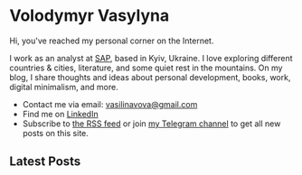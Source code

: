 # Volodymyr Vasylyna

Hi, you've reached my personal corner on the Internet.

I work as an analyst at [SAP](https://www.sap.com/), based in Kyiv, Ukraine. I love exploring different countries & cities, literature, and some quiet rest in the mountains. On my blog, I share thoughts and ideas about personal development, books, work, digital minimalism, and more.

- Contact me via email: [vasilinavova@gmail.com](mailto:vasilinavova@gmail.com)
- Find me on [LinkedIn](https://www.linkedin.com/in/volodymyrvasylyna/)
- Subscribe to [the RSS feed](/posts/rss) or join [my Telegram channel](https://t.me/vovavasylynablog) to get all new posts on this site.

## Latest Posts

[comment]: # (Your latest posts will be added here on build)
